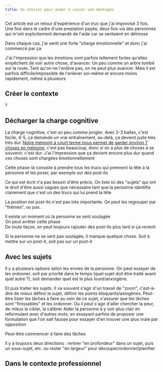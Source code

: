```yaml
---
title: Un atelier pour aider à casser une montagne
---
```


Cet article est un retour d'expérience d'un truc que j'ai improvisé 3 fois. Une fois dans le cadre d'une prestation payée, deux fois via des personnes qui m'ont explicitement demandé de l'aide car se sentaient en détresse

Dans chaque cas, j'ai senti une forte "charge émotionnelle" et donc j'ai commencé par ça

J'ai l'impression que les émotions sont parfois tellement fortes qu'elles empêchent de voir autre chose, d'avancer. Un peu comme un arbre tombé sur la route. Tant qu'on ne l'enlève pas, on ne peut plus avancer. Mais il est parfois difficile/impossible de l'enlever soi-même et encore moins rapidement, même à plusieurs


## Créer le contexte

?


## Décharger la charge cognitive

La charge cognitive, c'est un peu comme jongler. Avec 2-3 balles, c'est facile, 4-5, ça demande un vrai entraînement, au-delà, ça devient juste très très dur. [Notre mémoire à court terme nous permet de garder environ 7 choses en mémoire](https://fr.wikipedia.org/wiki/M%C3%A9moire_%C3%A0_court_terme#Empan_mn%C3%A9sique), c'est pas beaucoup, donc si on a plus de choses à se souvenir, c'est dur. J'ai l'impression que ça devient encore plus dur quand ces choses sont chargées émotionnellement

Cette phase-là consiste à prendre tous les trucs qui prennent la tête à la personne et les poser, par exemple sur des post-its

Ce qui est écrit n'a pas besoin d'être précis. On liste ici des "sujets" qui ont le droit d'être aussi vagues que nécessaire tant que la personne identifie clairement que c'est un des trucs qui lui prend la tête

La position est post-its n'est pas très importante. On peut les regrouper par "thèmes", ou pas.

Il existe un moment où la personne se sent soulagée\
On peut arrêter cette phase\
De toute façon, on peut toujours rajouter des post-its plus tard si ça revient

Si la personne ne se sent pas soulagée, il manque quelque chose. Soit à mettre sur un post-it, soit pas sur un post-it


## Avec les sujets

Il y a plusieurs options selon les envies de la personne. On peut essayer de les ordonner, soit par priorité dans le temps (quel sujet doit être traité avant quel autre ?), soit demander quel est le plus lourd/anxiogène.

Et puis traiter les sujets. Il va souvent s'agir d'un travail de "zoom", c'est-à-dire de mieux définir le sujet, définir les points bloquants/axiogènes. Peut-être lister les tâches à faire au sein de ce sujet, s'assurer que les tâches sont "finissables" et les ordonner.
Ou il peut s'agir d'aller chercher la peur, de mieux la cibler, la calibrer
Aider la personne à y voir plus clair en reformulant avec d'autres mots, en essayant parfois de proposer une formulation que l'on sait fausse pour essayer d'en trouver une plus vraie par opposition

Peut-être commencer à faire des tâches

Il y a toujours deux directions : rentrer "en profondeur" dans un sujet, puis un sous-sujet, etc. ou rester "en largeur" pour découper/ordonner/planifier



## Dans le contexte professionnel
